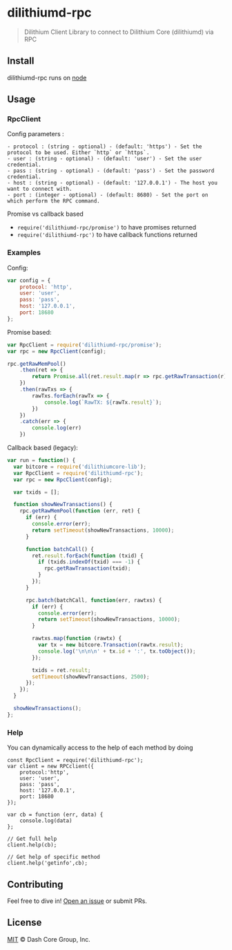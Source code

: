 # dilithiumd-rpc


> Dilithium Client Library to connect to Dilithium Core (dilithiumd) via RPC

## Install

dilithiumd-rpc runs on [node](http://nodejs.org/)


## Usage

### RpcClient

Config parameters : 

	- protocol : (string - optional) - (default: 'https') - Set the protocol to be used. Either `http` or `https`.
	- user : (string - optional) - (default: 'user') - Set the user credential.
	- pass : (string - optional) - (default: 'pass') - Set the password credential.
	- host : (string - optional) - (default: '127.0.0.1') - The host you want to connect with.
	- port : (integer - optional) - (default: 8680) - Set the port on which perform the RPC command.

Promise vs callback based

  - `require('dilithiumd-rpc/promise')` to have promises returned
  - `require('dilithiumd-rpc')` to have callback functions returned
	
### Examples

Config:

```javascript
var config = {
    protocol: 'http',
    user: 'user',
    pass: 'pass',
    host: '127.0.0.1',
    port: 18680
};
```

Promise based:

```javascript
var RpcClient = require('dilithiumd-rpc/promise');
var rpc = new RpcClient(config);

rpc.getRawMemPool()
    .then(ret => {
        return Promise.all(ret.result.map(r => rpc.getRawTransaction(r)))
    })
    .then(rawTxs => {
        rawTxs.forEach(rawTx => {
            console.log(`RawTX: ${rawTx.result}`);
        })
    })
    .catch(err => {
        console.log(err)
    })
```

Callback based (legacy):

```javascript
var run = function() {
  var bitcore = require('dilithiumcore-lib');
  var RpcClient = require('dilithiumd-rpc');
  var rpc = new RpcClient(config);

  var txids = [];

  function showNewTransactions() {
    rpc.getRawMemPool(function (err, ret) {
      if (err) {
        console.error(err);
        return setTimeout(showNewTransactions, 10000);
      }

      function batchCall() {
        ret.result.forEach(function (txid) {
          if (txids.indexOf(txid) === -1) {
            rpc.getRawTransaction(txid);
          }
        });
      }

      rpc.batch(batchCall, function(err, rawtxs) {
        if (err) {
          console.error(err);
          return setTimeout(showNewTransactions, 10000);
        }

        rawtxs.map(function (rawtx) {
          var tx = new bitcore.Transaction(rawtx.result);
          console.log('\n\n\n' + tx.id + ':', tx.toObject());
        });

        txids = ret.result;
        setTimeout(showNewTransactions, 2500);
      });
    });
  }

  showNewTransactions();
};
```

### Help

You can dynamically access to the help of each method by doing

```
const RpcClient = require('dilithiumd-rpc');
var client = new RPCclient({
    protocol:'http',
    user: 'user',
    pass: 'pass', 
    host: '127.0.0.1', 
    port: 18680
});

var cb = function (err, data) {
    console.log(data)
};

// Get full help
client.help(cb);

// Get help of specific method
client.help('getinfo',cb);
```

## Contributing

Feel free to dive in! [Open an issue](https://github.com/dilithium-coin/dash-std-template/issues/new) or submit PRs.

## License

[MIT](LICENSE) &copy; Dash Core Group, Inc.
